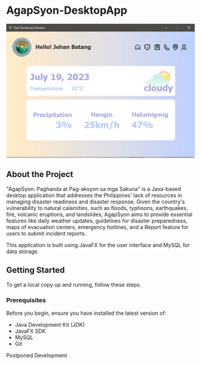 # AgapSyon-DesktopApp

![Agapsyon](./src/assets/ss.png)

## About the Project

"AgapSyon: Paghanda at Pag-aksyon sa mga Sakuna" is a Java-based desktop application that addresses the Philippines' lack of resources in managing disaster readiness and disaster response. Given the country's vulnerability to natural calamities, such as floods, typhoons, earthquakes, fire, volcanic eruptions, and landslides, AgapSyon aims to provide essential features like daily weather updates, guidelines for disaster preparedness, maps of evacuation centers, emergency hotlines, and a Report feature for users to submit incident reports.

This application is built using JavaFX for the user interface and MySQL for data storage.

## Getting Started

To get a local copy up and running, follow these steps.

### Prerequisites

Before you begin, ensure you have installed the latest version of:

- Java Development Kit (JDK) 
- JavaFX SDK 
- MySQL 
- Git

Postponed Development
